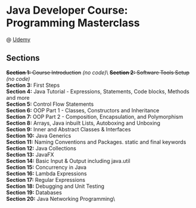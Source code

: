 # Java Developer Course: Programming Masterclass
@ [Udemy](https://www.udemy.com/course/java-the-complete-java-developer-course/)

## Sections
~~**Section 1:** Course Introduction~~ _(no code)_\ 
~~**Section 2:** Software Tools Setup~~ _(no code)_\
**Section 3:** First Steps\
**Section 4:** Java Tutorial - Expressions, Statements, Code blocks, Methods and more\
**Section 5:** Control Flow Statements\
**Section 6:** OOP Part 1 - Classes, Constructors and Inheritance\
**Section 7:** OOP Part 2 - Composition, Encapsulation, and Polymorphism\
**Section 8:** Arrays, Java inbuilt Lists, Autoboxing and Unboxing\
**Section 9:** Inner and Abstract Classes & Interfaces\
**Section 10:** Java Generics\
**Section 11:** Naming Conventions and Packages. static and final keywords\
**Section 12:** Java Collections\
**Section 13:** JavaFX\
**Section 14:** Basic Input & Output including java.util\
**Section 15:** Concurrency in Java\
**Section 16:** Lambda Expressions\
**Section 17:** Regular Expressions\
**Section 18:** Debugging and Unit Testing\
**Section 19:** Databases\
**Section 20:** Java Networking Programming\
